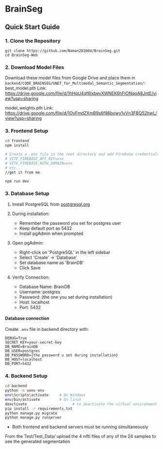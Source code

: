 # BrainSeg

## Quick Start Guide

### 1. Clone the Repository
```
git clone https://github.com/Naman281004/BrainSeg.git
cd BrainSeg-Web
```

### 2. Download Model Files
Download these model files from Google Drive and place them in `backend/CODE_BRAINSEG/UNET_for_Multimodal_Semantic_Segmentation/`:
best_model.pth
Link: https://drive.google.com/file/d/1hHqU4qf6lxbeyXWNEK6hFlONqqA8JntE/view?usp=sharing

model_weights.pth
Link: https://drive.google.com/file/d/1OvFmdZXmB9s6f86bowy1vVn3FBQ52hwL/view?usp=sharing

### 3. Frontend Setup
```bash
cd frontend
npm install

# Create a .env file in the root directory and add Firebase credentials
# VITE_FIREBASE_API_KEY=xxx
# VITE_FIREBASE_AUTH_DOMAIN=xxx
# etc...
//get it from me

npm run dev
```
### 3. Database Setup
1. Install PostgreSQL from [postgresql.org](https://www.postgresql.org/download/)
2. During installation:
   - Remember the password you set for postgres user
   - Keep default port as 5432
   - Install pgAdmin when prompted

3. Open pgAdmin:
   - Right-click on 'PostgreSQL' in the left sidebar
   - Select 'Create' → 'Database'
   - Set database name as 'BrainDB'
   - Click Save

4. Verify Connection:
   - Database Name: BrainDB
   - Username: postgres
   - Password: (the one you set during installation)
   - Host: localhost
   - Port: 5432

#### Database connection
Create `.env` file in backend directory with:
```
DEBUG=True
SECRET_KEY=your-secret-key
DB_NAME=BrainDB
DB_USER=postgres
DB_PASSWORD={the password u set during installation}
DB_HOST=localhost
DB_PORT=5432 
```
### 4. Backend Setup
```bash
cd backend
python -m venv env
env\Scripts\activate     # On Windows
env/bin/activate         # On linux
deactivate                     # to deactivate the virtual environment
pip install -r requirements.txt
python manage.py migrate
python manage.py runserver
```


- Both frontend and backend servers must be running simultaneously 

From the Test/Test_Data/ upload the 4 nifti files of any of the 24 samples to see the generated segmentation
